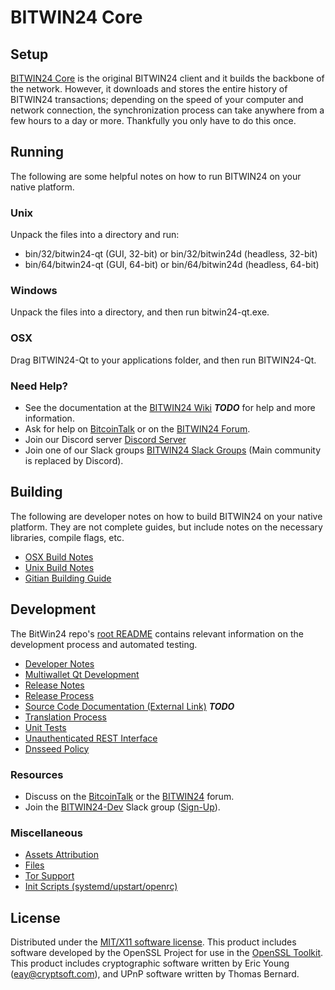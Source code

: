 BITWIN24 Core
=====================

Setup
---------------------
[BITWIN24 Core](https://bitwin24network.io/wallet) is the original BITWIN24 client and it builds the backbone of the network. However, it downloads and stores the entire history of BITWIN24 transactions; depending on the speed of your computer and network connection, the synchronization process can take anywhere from a few hours to a day or more. Thankfully you only have to do this once.

Running
---------------------
The following are some helpful notes on how to run BITWIN24 on your native platform.

### Unix

Unpack the files into a directory and run:

- bin/32/bitwin24-qt (GUI, 32-bit) or bin/32/bitwin24d (headless, 32-bit)
- bin/64/bitwin24-qt (GUI, 64-bit) or bin/64/bitwin24d (headless, 64-bit)

### Windows

Unpack the files into a directory, and then run bitwin24-qt.exe.

### OSX

Drag BITWIN24-Qt to your applications folder, and then run BITWIN24-Qt.

### Need Help?

* See the documentation at the [BITWIN24 Wiki](https://en.bitcoin.it/wiki/Main_Page) ***TODO***
for help and more information.
* Ask for help on [BitcoinTalk](https://bitcointalk.org/index.php?topic=2402932) or on the [BITWIN24 Forum](http://forum.bitwin24network.io/).
* Join our Discord server [Discord Server](https://discord.bitwin24network.io)
* Join one of our Slack groups [BITWIN24 Slack Groups](https://bitwin24network.io/slack-logins/) (Main community is replaced by Discord).

Building
---------------------
The following are developer notes on how to build BITWIN24 on your native platform. They are not complete guides, but include notes on the necessary libraries, compile flags, etc.

- [OSX Build Notes](build-osx.md)
- [Unix Build Notes](build-unix.md)
- [Gitian Building Guide](gitian-building.md)

Development
---------------------
The BitWin24 repo's [root README](https://github.com/BITWIN24-Project/BITWIN24/blob/master/README.md) contains relevant information on the development process and automated testing.

- [Developer Notes](developer-notes.md)
- [Multiwallet Qt Development](multiwallet-qt.md)
- [Release Notes](release-notes.md)
- [Release Process](release-process.md)
- [Source Code Documentation (External Link)](https://dev.visucore.com/bitcoin/doxygen/) ***TODO***
- [Translation Process](translation_process.md)
- [Unit Tests](unit-tests.md)
- [Unauthenticated REST Interface](REST-interface.md)
- [Dnsseed Policy](dnsseed-policy.md)

### Resources

* Discuss on the [BitcoinTalk](https://bitcointalk.org/index.php?topic=1262920.0) or the [BITWIN24](http://forum.bitwin24network.io/) forum.
* Join the [BITWIN24-Dev](https://bitwin24-dev.slack.com/) Slack group ([Sign-Up](https://bitwin24-dev.herokuapp.com/)).

### Miscellaneous
- [Assets Attribution](assets-attribution.md)
- [Files](files.md)
- [Tor Support](tor.md)
- [Init Scripts (systemd/upstart/openrc)](init.md)

License
---------------------
Distributed under the [MIT/X11 software license](http://www.opensource.org/licenses/mit-license.php).
This product includes software developed by the OpenSSL Project for use in the [OpenSSL Toolkit](https://www.openssl.org/). This product includes
cryptographic software written by Eric Young ([eay@cryptsoft.com](mailto:eay@cryptsoft.com)), and UPnP software written by Thomas Bernard.
